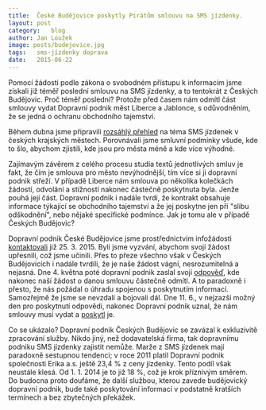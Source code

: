 ```yaml
---
title:	České Budějovice poskytly Pirátům smlouvu na SMS jízdenky.
layout:	post
category:	blog
author:	Jan Loužek
image: posts/budejovice.jpg
tags:	sms-jízdenky doprava
date:	2015-06-22
---
```


Pomocí žádosti podle zákona o svobodném přístupu k informacím jsme získali již téměř poslední smlouvu na SMS jízdenky, a to tentokrát z Českých Budějovic. Proč téměř poslední? Protože před časem nám odmítl část smlouvy vydat Dopravní podnik měst Liberce a Jablonce, s odůvodněním, že se jedná o ochranu obchodního tajemství. 

Během dubna jsme připravili [rozsáhlý přehled](http://praha.pirati.cz/assets/pdf/reserse.pdf) na téma SMS jízdenek v českých krajských městech. Porovnávali jsme smluvní podmínky všude, kde to šlo, abychom zjistili, kde jsou pro města méně a kde více výhodné. 

Zajímavým závěrem z celého procesu studia textů jednotlivých smluv je fakt, že čím je smlouva pro město nevýhodnější, tím více si ji dopravní podnik střeží. V případě Liberce nám smlouva po několika kolečkách žádostí, odvolání a stížností nakonec částečně poskytnuta byla. Jenže pouhá její část. Dopravní podnik i nadále tvrdí, že kontrakt obsahuje informace týkající se obchodního tajemství a že jej poskytne jen při "slibu odškodnění", nebo nějaké specifické podmínce. Jak je tomu ale v případě Českých Budějovic?

Dopravní podnik České Budějovice jsme prostřednictvím infožádosti [kontaktovali](https://github.com/pirati-cz/KlubPraha/blob/master/spisy/2015/17-sms-jizdenky-ceske-budejovice/zadost/main_signed.pdf) již 25. 3. 2015. Byli jsme vyzvání, abychom svojí žádost upřesnili, což jsme učinili. Přes to přeze všechno však v Českých Budějovicích i nadále tvrdili, že je naše žádost vágní, nesrozumitelná a nejasná. Dne 4. května poté dopravní podnik zaslal svojí [odpověď](https://github.com/pirati-cz/KlubPraha/blob/master/spisy/2015/17-sms-jizdenky-ceske-budejovice/3-odpoved/Poskytnut%C3%AD_informace.pdf), kde nakonec naší žádost o danou smlouvu částečně odmítl. A to paradoxně i přesto, že nás požádal o úhradu spojenou s poskytnutím informací. Samozřejmě že jsme se nevzdali a bojovali dál. Dne 11. 6., v nejzazší možný den pro poskytnutí odpovědi, nakonec Dopravní podnik uznal, že nám smlouvy musí vydat a [poskytl](https://github.com/pirati-cz/KlubPraha/blob/master/spisy/2015/17-sms-jizdenky-ceske-budejovice/6-druha-odpoved/Smlouva_ERIKA.pdf) je. 

Co se ukázalo?  Dopravní podnik Českých Budějovic se zavázal k exkluzivitě zpracování služby. Nikdo jiný, než dodavatelská firma, tak dopravnímu podniku SMS jízdenky zajistit nemůže. Marže z SMS jízdenek mají paradoxně sestupnou tendenci; v roce 2011 platil Dopravní podnik společnosti Erika a.s. ještě 23,4 % z ceny jízdenky. Tento podíl však neustále klesá. Od 1. 1. 2014 je to již 18 %, což je krok příznivým směrem. Do budocna proto doufáme, že další službou, kterou zavede budějovický dopravní podnik, bude také poskytování informací v podstatně kratších termínech a bez zbytečných překážek. 




